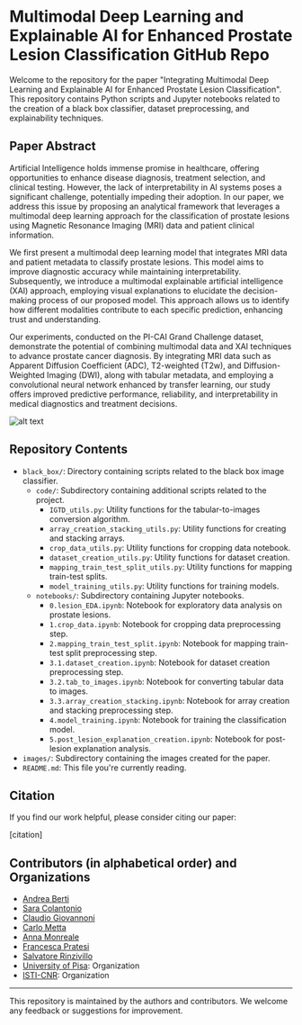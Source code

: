 # Multimodal Deep Learning and Explainable AI for Enhanced Prostate Lesion Classification GitHub Repo

Welcome to the repository for the paper "Integrating Multimodal Deep Learning and Explainable AI for Enhanced Prostate Lesion Classification".
This repository contains Python scripts and Jupyter notebooks related to the creation of a black box classifier, dataset preprocessing, and explainability techniques.

## Paper Abstract

Artificial Intelligence holds immense promise in healthcare, offering opportunities to enhance disease diagnosis, treatment selection, and clinical testing. However, the lack of interpretability in AI systems poses a significant challenge, potentially impeding their adoption. In our paper, we address this issue by proposing an analytical framework that leverages a multimodal deep learning approach for the classification of prostate lesions using Magnetic Resonance Imaging (MRI) data and patient clinical information.

We first present a multimodal deep learning model that integrates MRI data and patient metadata to classify prostate lesions. This model aims to improve diagnostic accuracy while maintaining interpretability. Subsequently, we introduce a multimodal explainable artificial intelligence (XAI) approach, employing visual explanations to elucidate the decision-making process of our proposed model. This approach allows us to identify how different modalities contribute to each specific prediction, enhancing trust and understanding.

Our experiments, conducted on the PI-CAI Grand Challenge dataset, demonstrate the potential of combining multimodal data and XAI techniques to advance prostate cancer diagnosis. By integrating MRI data such as Apparent Diffusion Coefficient (ADC), T2-weighted (T2w), and Diffusion-Weighted Imaging (DWI), along with tabular metadata, and employing a convolutional neural network enhanced by transfer learning, our study offers improved predictive performance, reliability, and interpretability in medical diagnostics and treatment decisions.

![alt text](https://github.com/[username]/cgiova/blob/main/images/workflow_xai_prostate.png)

## Repository Contents

- `black_box/`: Directory containing scripts related to the black box image classifier.
  - `code/`: Subdirectory containing additional scripts related to the project.
    - `IGTD_utils.py`: Utility functions for the tabular-to-images conversion algorithm.
    - `array_creation_stacking_utils.py`: Utility functions for creating and stacking arrays.
    - `crop_data_utils.py`: Utility functions for cropping data notebook.
    - `dataset_creation_utils.py`: Utility functions for dataset creation.
    - `mapping_train_test_split_utils.py`: Utility functions for mapping train-test splits.
    - `model_training_utils.py`: Utility functions for training models.
  - `notebooks/`: Subdirectory containing Jupyter notebooks.
    - `0.lesion_EDA.ipynb`: Notebook for exploratory data analysis on prostate lesions.
    - `1.crop_data.ipynb`: Notebook for cropping data preprocessing step.
    - `2.mapping_train_test_split.ipynb`: Notebook for mapping train-test split preprocessing step.
    - `3.1.dataset_creation.ipynb`: Notebook for dataset creation preprocessing step.
    - `3.2.tab_to_images.ipynb`: Notebook for converting tabular data to images.
    - `3.3.array_creation_stacking.ipynb`: Notebook for array creation and stacking preprocessing step.
    - `4.model_training.ipynb`: Notebook for training the classification model.
    - `5.post_lesion_explanation_creation.ipynb`: Notebook for post-lesion explanation analysis.
- `images/`: Subdirectory containing the images created for the paper. 
- `README.md`: This file you're currently reading.

## Citation

If you find our work helpful, please consider citing our paper:

\[citation\]

## Contributors (in alphabetical order) and Organizations
- [Andrea Berti](https://github.com/----)
- [Sara Colantonio](https://github.com/----)
- [Claudio Giovannoni]([https://github.com/johndoe](https://github.com/cgiova))
- [Carlo Metta](https://github.com/----)
- [Anna Monreale](https://github.com/----)
- [Francesca Pratesi](https://github.com/----)
- [Salvatore Rinzivillo](https://github.com/----)
- [University of Pisa]([https://github.com/unipisa]): Organization
- [ISTI-CNR]((https://www.isti.cnr.it/en/)): Organization

---
This repository is maintained by the authors and contributors. We welcome any feedback or suggestions for improvement.
